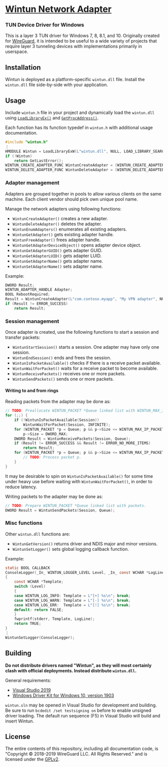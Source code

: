 # [Wintun Network Adapter](https://www.wintun.net/)
### TUN Device Driver for Windows

This is a layer 3 TUN driver for Windows 7, 8, 8.1, and 10. Originally created for [WireGuard](https://www.wireguard.com/), it is intended to be useful to a wide variety of projects that require layer 3 tunneling devices with implementations primarily in userspace.

## Installation

Wintun is deployed as a platform-specific `wintun.dll` file. Install the `wintun.dll` file side-by-side with your application.

## Usage

Include `wintun.h` file in your project and dynamically load the `wintun.dll` using [`LoadLibraryEx()`](https://docs.microsoft.com/en-us/windows/win32/api/libloaderapi/nf-libloaderapi-loadlibraryexa) and [`GetProcAddress()`](https://docs.microsoft.com/en-us/windows/win32/api/libloaderapi/nf-libloaderapi-getprocaddress).

Each function has its function typedef in `wintun.h` with additional usage documentation.

```C
#include "wintun.h"
⋮
HMODULE Wintun = LoadLibraryExW(L"wintun.dll", NULL, LOAD_LIBRARY_SEARCH_APPLICATION_DIR);
if (!Wintun)
    return GetLastError();
WINTUN_CREATE_ADAPTER_FUNC WintunCreateAdapter = (WINTUN_CREATE_ADAPTER_FUNC)GetProcAddress(Wintun, "WintunCreateAdapter");
WINTUN_DELETE_ADAPTER_FUNC WintunDeleteAdapter = (WINTUN_DELETE_ADAPTER_FUNC)GetProcAddress(Wintun, "WintunDeleteAdapter");
```

### Adapter management

Adapters are grouped together in pools to allow various clients on the same machine. Each client vendor should pick own unique pool name.

Manage the network adapters using following functions:

- `WintunCreateAdapter()` creates a new adapter.
- `WintunDeleteAdapter()` deletes the adapter.
- `WintunEnumAdapters()` enumerates all existing adapters.
- `WintunGetAdapter()` gets existing adapter handle.
- `WintunFreeAdapter()` frees adapter handle.
- `WintunGetAdapterDeviceObject()` opens adapter device object.
- `WintunGetAdapterGUID()` gets adapter GUID.
- `WintunGetAdapterLUID()` gets adapter LUID.
- `WintunGetAdapterName()` gets adapter name.
- `WintunSetAdapterName()` sets adapter name.

Example:

```C
DWORD Result;
WINTUN_ADAPTER_HANDLE Adapter;
BOOL RebootRequired;
Result = WintunCreateAdapter(L"com.contoso.myapp", "My VPN adapter", NULL, &Adapter, &RebootRequired);
if (Result != ERROR_SUCCESS)
    return Result;
```

### Session management

Once adapter is created, use the following functions to start a session and transfer packets:

- `WintunStartSession()` starts a session. One adapter may have only one session.
- `WintunEndSession()` ends and frees the session.
- `WintunIsPacketAvailable()` checks if there is a receive packet available.
- `WintunWaitForPacket()` waits for a receive packet to become available.
- `WintunReceivePackets()` receives one or more packets.
- `WintunSendPackets()` sends one or more packets.

#### Writing to and from rings

Reading packets from the adapter may be done as:

```C
// TODO: Preallocate WINTUN_PACKET *Queue linked list with WINTUN_MAX_IP_PACKET_SIZE packets.
for (;;) {
    if (!WintunIsPacketAvailable(Session))
        WintunWaitForPacket(Session, INFINITE);
    for (WINTUN_PACKET *p = Queue; p && p->Size <= WINTUN_MAX_IP_PACKET_SIZE; p = p->Next)
        p->Size = DWORD_MAX;
    DWORD Result = WintunReceivePackets(Session, Queue);
    if (Result != ERROR_SUCCESS && Result != ERROR_NO_MORE_ITEMS)
        return Result;
    for (WINTUN_PACKET *p = Queue; p && p->Size <= WINTUN_MAX_IP_PACKET_SIZE; p = p->Next) {
        // TODO: Process packet p.
    }
}
```

It may be desirable to spin on `WintunIsPacketAvailable()` for some time under heavy use before waiting with `WintunWaitForPacket()`, in order to reduce latency.

Writing packets to the adapter may be done as:

```C
// TODO: Prepare WINTUN_PACKET *Queue linked list with packets.
DWORD Result = WintunSendPackets(Session, Queue);
```

### Misc functions

Other `wintun.dll` functions are:

- `WintunGetVersion()` returns driver and NDIS major and minor versions.
- `WintunSetLogger()` sets global logging callback function.

Example:

```C
static BOOL CALLBACK
ConsoleLogger(_In_ WINTUN_LOGGER_LEVEL Level, _In_ const WCHAR *LogLine)
{
    const WCHAR *Template;
    switch (Level)
    {
    case WINTUN_LOG_INFO: Template = L"[+] %s\n"; break;
    case WINTUN_LOG_WARN: Template = L"[-] %s\n"; break;
    case WINTUN_LOG_ERR:  Template = L"[!] %s\n"; break;
    default: return FALSE;
    }
    fwprintf(stderr, Template, LogLine);
    return TRUE;
}
⋮
WintunSetLogger(ConsoleLogger);
```

## Building

**Do not distribute drivers named "Wintun", as they will most certainly clash with official deployments. Instead distribute `wintun.dll`.**

General requirements:

- [Visual Studio 2019](https://visualstudio.microsoft.com/downloads/)
- [Windows Driver Kit for Windows 10, version 1903](https://docs.microsoft.com/en-us/windows-hardware/drivers/download-the-wdk)

`wintun.sln` may be opened in Visual Studio for development and building. Be sure to run `bcdedit /set testsigning on` before to enable unsigned driver loading. The default run sequence (F5) in Visual Studio will build and insert Wintun.

## License

The entire contents of this repository, including all documentation code, is "Copyright © 2018-2019 WireGuard LLC. All Rights Reserved." and is licensed under the [GPLv2](COPYING).
